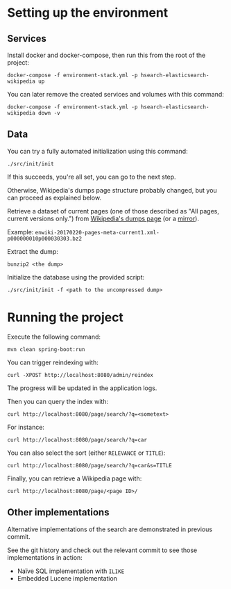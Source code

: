 # Setting up the environment

## Services

Install docker and docker-compose, then run this from the root of the project:

```
docker-compose -f environment-stack.yml -p hsearch-elasticsearch-wikipedia up
```

You can later remove the created services and volumes with this command:

```
docker-compose -f environment-stack.yml -p hsearch-elasticsearch-wikipedia down -v
```

## Data

You can try a fully automated initialization using this command:

```
./src/init/init
```

If this succeeds, you're all set, you can go to the next step.

Otherwise, Wikipedia's dumps page structure probably changed, but you can proceed as explained below.

Retrieve a dataset of current pages (one of those described as "All pages, current versions only.")
from [Wikipedia's dumps page](https://dumps.wikimedia.org/enwiki/) (or a [mirror](https://dumps.wikimedia.org/mirrors.html)).

Example: `enwiki-20170220-pages-meta-current1.xml-p000000010p000030303.bz2`

Extract the dump:

```
bunzip2 <the dump>
```

Initialize the database using the provided script:

```
./src/init/init -f <path to the uncompressed dump>
```

# Running the project

Execute the following command:

```
mvn clean spring-boot:run
```

You can trigger reindexing with:

```
curl -XPOST http://localhost:8080/admin/reindex
```

The progress will be updated in the application logs.

Then you can query the index with:

```
curl http://localhost:8080/page/search/?q=<sometext>
```

For instance:

```
curl http://localhost:8080/page/search/?q=car
```

You can also select the sort (either `RELEVANCE` or `TITLE`):

```
curl http://localhost:8080/page/search/?q=car&s=TITLE
```

Finally, you can retrieve a Wikipedia page with:

```
curl http://localhost:8080/page/<page ID>/
```

## Other implementations

Alternative implementations of the search are demonstrated in previous commit.

See the git history and check out the relevant commit to see those implementations in action:

 * Naïve SQL implementation with `ILIKE`
 * Embedded Lucene implementation 

